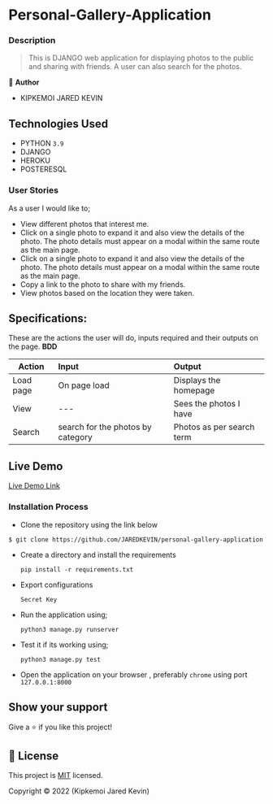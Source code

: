 # Personal-Gallery-Application

### Description
> This is DJANGO web application for displaying photos to the public and sharing with friends.
> A user can also search for the photos.


👤 **Author**
- KIPKEMOI JARED KEVIN


## Technologies Used

- PYTHON `3.9`
- DJANGO
- HEROKU
- POSTERESQL

### User Stories
As a user I would like to;

- View different photos that interest me.
- Click on a single photo to expand it and also view the details of the photo. The photo details must appear on a modal within the same route as the main page.
- Click on a single photo to expand it and also view the details of the photo. The photo details must appear on a modal within the same route as the main page.
- Copy a link to the photo to share with my friends.
- View photos based on the location they were taken.

## Specifications:
These are the actions the user will do, inputs required and their outputs on the page. **BDD**


| Action    | Input                                      | Output                        |
  | ----------|:-------------                              | :------                       |
  | Load page | On page load                               | Displays the homepage         |
  |View       |               ---                          |Sees the photos I have         |
  | Search    |search for the photos by category           | Photos as per search term     |


## Live Demo

[Live Demo Link]( )


### Installation Process

- Clone the repository using the link below

```
$ git clone https://github.com/JAREDKEVIN/personal-gallery-application

```

- Create a directory and install the requirements

  ```
  pip install -r requirements.txt
  ```
- Export configurations
  ```
  Secret Key
  ```
- Run the application using;
  ```
  python3 manage.py runserver
  ```
- Test it if its working using;
  ```
  python3 manage.py test
  ```
- Open the application on your browser , preferably `chrome` using port `127.0.0.1:8000`


## Show your support

Give a ⭐️ if you like this project!


## 📝 License

This project is [MIT](LICENSE.md) licensed.


Copyright &copy; 2022 (Kipkemoi Jared Kevin)

